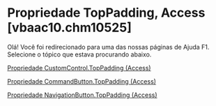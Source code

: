
# Propriedade TopPadding, Access [vbaac10.chm10525]

Olá! Você foi redirecionado para uma das nossas páginas de Ajuda F1. Selecione o tópico que estava procurando abaixo.

[Propriedade CustomControl.TopPadding (Access)](http://msdn.microsoft.com/library/77604178-a2b7-9ad9-2a2d-91d60843c31c%28Office.15%29.aspx)

[Propriedade CommandButton.TopPadding (Access)](http://msdn.microsoft.com/library/475398a6-ab75-1e39-12dc-ba7056b8caa0%28Office.15%29.aspx)

[Propriedade NavigationButton.TopPadding (Access)](http://msdn.microsoft.com/library/05088d34-eae7-bc0e-314b-cd8640c9ed0b%28Office.15%29.aspx)
